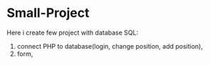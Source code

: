 # Small-Project
Here i create few project with database SQL: 
1. connect PHP to database(login, change position, add position),
2. form,
